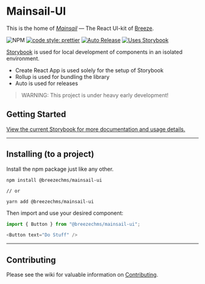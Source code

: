 # Mainsail-UI

This is the home of [_Mainsail_](https://en.wikipedia.org/wiki/Mainsail) — The React UI-kit of [Breeze](https://www.breezechms.com/).

![NPM](https://img.shields.io/npm/v/mainsail-ui?color=%23006fba)
[![code style: prettier](https://img.shields.io/badge/code_style-prettier-ff69b4.svg?style=flat-square)](https://github.com/prettier/prettier)
[![Auto Release](https://img.shields.io/badge/release-auto.svg?colorA=888888&colorB=9B065A&label=auto)](https://github.com/intuit/auto)
[![Uses Storybook](https://raw.githubusercontent.com/storybookjs/brand/master/badge/badge-storybook.svg)](https://storybook.js.org/)



[Storybook](https://storybook.js.org/) is used for local development of components in an isolated environment.

- Create React App is used solely for the setup of Storybook
- Rollup is used for bundling the library
- Auto is used for releases

> WARNING: This project is under heavy early development!

## Getting Started

[View the current Storybook for more documentation and usage details.](http://shared.breezechms.com/mainsail-ui/)
___

## Installing (to a project)

Install the npm package just like any other.

```
npm install @breezechms/mainsail-ui

// or

yarn add @breezechms/mainsail-ui
```

Then import and use your desired component:

```js
import { Button } from "@breezechms/mainsail-ui";

<Button text="Do Stuff" />
```
___
## Contributing

Please see the wiki for valuable information on [Contributing](https://github.com/BreezeChMS/mainsail-ui/wiki/Contributing-to-Mainsail).
